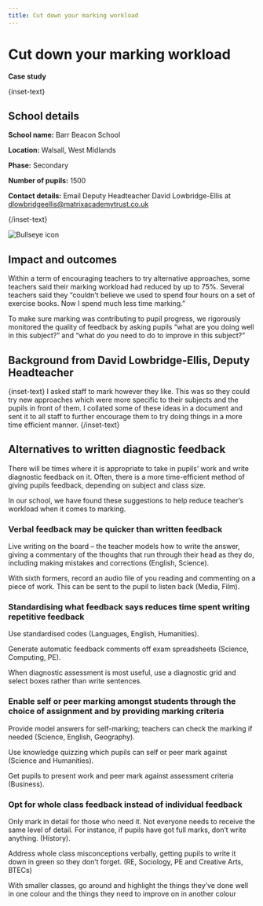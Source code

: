 ```yaml
---
title: Cut down your marking workload
---
```


# Cut down your marking workload

<strong class="govuk-tag">Case study</strong>

{inset-text}

## School details

**School name:** Barr Beacon School

**Location:** Walsall, West Midlands

**Phase:** Secondary

**Number of pupils:** 1500

**Contact details:** Email Deputy Headteacher David Lowbridge-Ellis at <dlowbridgeellis@matrixacademytrust.co.uk>

{/inset-text}

<div class="govuk-grid-row dfe-width-container">
  <div class="govuk-grid-column-full">
    <div class="info-box">
      <div class="info-box__corner">
        <img src="/assets/images/bullseye.svg" alt="Bullseye icon">
      </div>
      <h2 class="govuk-heading-m">
        Impact and outcomes
      </h2>
      <p>
        Within a term of encouraging teachers to try alternative approaches, some teachers said their marking workload had reduced by up to 75%. Several teachers said they “couldn’t believe we used to spend four hours on a set of exercise books. Now I spend much less time marking.”  
      </p>
      <p>
      To make sure marking was contributing to pupil progress, we rigorously monitored the quality of feedback by asking pupils “what are you doing well in this subject?” and “what do you need to do to improve in this subject?”
      </p>
    </div>
  </div>
</div>

## Background from David Lowbridge-Ellis, Deputy Headteacher

{inset-text}
I asked staff to mark however they like. This was so they could try new approaches which were more specific to their subjects and the pupils in front of them. I collated some of these ideas in a document and sent it to all staff to further encourage them to try doing things in a more time efficient manner.
{/inset-text}

## Alternatives to written diagnostic feedback

There will be times where it is appropriate to take in pupils’ work and write diagnostic feedback on it. Often, there is a more time-efficient method of giving pupils feedback, depending on subject and class size.

In our school, we have found these suggestions to help reduce teacher’s workload when it comes to marking.

### Verbal feedback may be quicker than written feedback

Live writing on the board – the teacher models how to write the answer, giving a commentary of the thoughts that run through their head as they do, including making mistakes and corrections (English, Science).

With sixth formers, record an audio file of you reading and commenting on a piece of work. This can be sent to the pupil to listen back (Media, Film).

### Standardising what feedback says reduces time spent writing repetitive feedback

Use standardised codes (Languages, English, Humanities).

Generate automatic feedback comments off exam spreadsheets (Science, Computing, PE).

When diagnostic assessment is most useful, use a diagnostic grid and select boxes rather than write sentences.

### Enable self or peer marking amongst students through the choice of assignment and by providing marking criteria

Provide model answers for self-marking; teachers can check the marking if needed (Science, English, Geography).

Use knowledge quizzing which pupils can self or peer mark against (Science and Humanities).

Get pupils to present work and peer mark against assessment criteria (Business).

### Opt for whole class feedback instead of individual feedback

Only mark in detail for those who need it. Not everyone needs to receive the same level of detail. For instance, if pupils have got full marks, don’t write anything. (History).

Address whole class misconceptions verbally, getting pupils to write it down in green so they don’t forget. (RE, Sociology, PE and Creative Arts, BTECs)

With smaller classes, go around and highlight the things they’ve done well in one colour and the things they need to improve on in another colour
